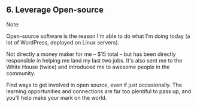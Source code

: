 <!-- .slide: data-background="resources/open-source.jpg" -->

## 6. Leverage Open-source


Note:

Open-source software is the reason I'm able to do what I'm doing today (a lot of WordPress, deployed on Linux servers).

Not directly a money maker for me – $15 total – but has been directly responsible in helping me land my last two jobs. It's also sent me to the White House (twice) and introduced me to awesome people in the community.

Find ways to get involved in open source, even if just occasionally. The learning opportunities and connections are far too plentiful to pass up, and you'll help make your mark on the world.